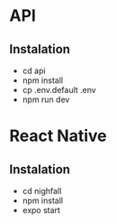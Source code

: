 # API

## Instalation

- cd api
- npm install
- cp .env.default .env
- npm run dev

# React Native

## Instalation

- cd nighfall
- npm install
- expo start
